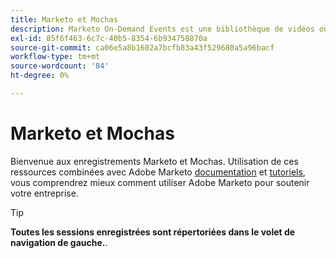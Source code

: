 ```yaml
---
title: Marketo et Mochas
description: Marketo On-Demand Events est une bibliothèque de vidéos où experts et pairs partagent leurs réflexions et idées sur la manière d’utiliser au mieux Adobe Marketo.
exl-id: 85f6f463-6c7c-40b5-8354-6b934758870a
source-git-commit: ca06e5a8b1602a7bcfb83a43f529680a5a96bacf
workflow-type: tm+mt
source-wordcount: '84'
ht-degree: 0%

---
```


# Marketo et Mochas

Bienvenue aux enregistrements Marketo et Mochas. Utilisation de ces ressources combinées avec Adobe Marketo [documentation](https://experienceleague.adobe.com/docs/marketo-engage.html) et [tutoriels](https://experienceleague.adobe.com/docs/marketo-learn/tutorials/overview.html), vous comprendrez mieux comment utiliser Adobe Marketo pour soutenir votre entreprise.

>[!TIP]
>
>**Toutes les sessions enregistrées sont répertoriées dans le volet de navigation de gauche.**.
